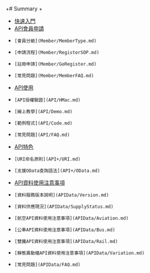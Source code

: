 +# Summary
 +
* [快速入門](README.md)
* [API會員申請](Member/AccountApply.md)
 +     [會員分級](Member/MemberType.md)
 +     [申請流程](Member/RegisterSOP.md)
 +     [註冊申請](Member/GoRegister.md)
 +     [常見問題](Member/MemberFAQ.md)       
* [API使用](API/API.md)
 +     [API授權驗證](API/HMac.md)
 +     [線上教學](API/Demo.md)
 +     [範例程式](API/Code.md)
 +     [常見問題](API/FAQ.md)
* [API特色](API+/Feature.md)
 +     [URI命名原則](API+/URI.md)
 +     [支援OData查詢語法](API+/OData.md)    
* [API資料使用注意事項](APIData/Announcement.md)
 +     [資料服務版本說明](APIData/Version.md)
 +     [資料供應現況](APIData/SupplyStatus.md)
 +     [航空API資料使用注意事項](APIData/Aviation.md)
 +     [公車API資料使用注意事項](APIData/Bus.md)
 +     [雙鐵API資料使用注意事項](APIData/Rail.md)
 +     [靜態異動檔API資料使用注意事項](APIData/Variation.md)
 +     [常見問題](APIData/FAQ.md)    
